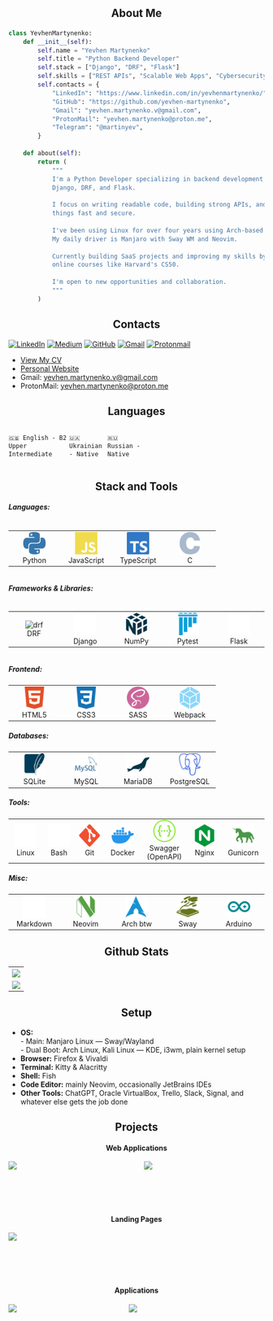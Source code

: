 <h2 align="center">About Me</h2>

```python
class YevhenMartynenko:
    def __init__(self):
        self.name = "Yevhen Martynenko"
        self.title = "Python Backend Developer"
        self.stack = ["Django", "DRF", "Flask"]
        self.skills = ["REST APIs", "Scalable Web Apps", "Cybersecurity"]
        self.contacts = {
            "LinkedIn": "https://www.linkedin.com/in/yevhenmartynenko/",
            "GitHub": "https://github.com/yevhen-martynenko",
            "Gmail": "yevhen.martynenko.v@gmail.com",
            "ProtonMail": "yevhen.martynenko@proton.me",
            "Telegram": "@martinyev",
        }

    def about(self):
        return (
            """
            I'm a Python Developer specializing in backend development with 
            Django, DRF, and Flask.
            
            I focus on writing readable code, building strong APIs, and keeping
            things fast and secure.
            
            I've been using Linux for over four years using Arch-based systems.
            My daily driver is Manjaro with Sway WM and Neovim.
            
            Currently building SaaS projects and improving my skills by taking
            online courses like Harvard's CS50.
            
            I'm open to new opportunities and collaboration.
            """
        )
```


<h2 align="center">Contacts</h2>

[![LinkedIn](https://img.shields.io/badge/linkedin-%230077B5.svg?style=for-the-badge&logo=linkedin&logoColor=white)](https://www.linkedin.com/in/yevhen-martynenko-v/)
[![Medium](https://img.shields.io/badge/Medium-12100E?style=for-the-badge&logo=medium&logoColor=white)](https://medium.com/@yevhen.martynenko)
[![GitHub](https://img.shields.io/badge/github-%23121011.svg?style=for-the-badge&logo=github&logoColor=white)](https://github.com/yevhen-martynenko)
[![Gmail](https://img.shields.io/badge/Gmail-D14836?style=for-the-badge&logo=gmail&logoColor=white)](mailto:yevhen.martynenko.v@gmail.com)
[![Protonmail](https://img.shields.io/badge/ProtonMail-8B89CC?style=for-the-badge&logo=protonmail&logoColor=white)](mailto:yevhen.martynenko@proton.me)

- [View My CV](./assets/BackendDeveloper_YevhenMartynenko_CV.pdf)
- [Personal Website](https://yevhen-martynenko.github.io)
- Gmail: <a href="mailto:yevhen.martynenko.v@gmail.com">yevhen.martynenko.v@gmail.com</a>
- ProtonMail: <a href="mailto:yevhen.martynenko@proton.me">yevhen.martynenko@proton.me</a>


<h2 align="center">Languages</h2>

<!------- Language levels ------->
<!-- A1 - Beginner -->
<!-- A2 - Elementary -->
<!-- B1 - Intermediate -->
<!-- B2 - Upper-Intermediate -->
<!-- C1 - Advanced -->
<!-- C2 - Proficient -->
<!-- Native -->
<div style="display: flex; align-items: flex-start; align: center">
<table align="center">
  <tr>

    🇬🇧 English - B2 Upper Intermediate

  </tr>
  <tr>

    🇺🇦 Ukrainian - Native

  </tr>
  <tr>

    🇷🇺 Russian - Native

  </tr>
</table>
</div>


<h2 align="center">Stack and Tools</h2>

<!-- Icons: https://devicon.dev -->
<!-- Icons: https://simpleicons.org/ -->
##### Languages:
<div style="display: flex; align-items: flex-start; align: center">
<table align="center">
  <tr>
    <td align="center" width="88">
      <img src="./assets/images/languages/python.svg" alt="python" width="44" height="44" />
      <br>Python
    </td>
    <td align="center" width="88">
      <img src="./assets/images/languages/js.svg" alt="js" width="44" height="44" />
      <br>JavaScript
    </td>
    <td align="center" width="88">
      <img src="./assets/images/languages/ts.svg" alt="js" width="44" height="44" />
      <br>TypeScript
    </td>
    <td align="center" width="88">
      <img src="./assets/images/languages/c.svg" alt="js" width="44" height="44" />
      <br>C
    </td>
  </tr>
</table>
</div>

##### Frameworks & Libraries:
<div style="display: flex; align-items: flex-start; align: center">
<table align="center">
  <tr>
    <td align="center" width="88">
      <img src="https://cdn.jsdelivr.net/gh/devicons/devicon@latest/icons/djangorest/djangorest-original.svg" alt="drf" width="44" height="44" />
      <br>DRF
    </td>
    <td align="center" width="88">
      <img src="./assets/images/frameworks_libraries/django.svg" alt="django" width="44" height="44" />
      <br>Django
    </td>
    <td align="center" width="88">
      <img src="./assets/images/frameworks_libraries/numpy.svg" alt="numpy" width="44" height="44" />
      <br>NumPy
    </td>
    <td align="center" width="88">
      <img src="./assets/images/frameworks_libraries/pytest.svg" alt="pytest" width="44" height="44" />
      <br>Pytest
    </td>
    <td align="center" width="88">
      <img src="./assets/images/frameworks_libraries/flask.svg" alt="flask" width="44" height="44" />
      <br>Flask
    </td>
  </tr>
</table>
</div>

##### Frontend:
<table align="center">
  <tr>
    <td align="center" width="88">
      <img src="./assets/images/frontend/html5.svg" alt="html5" width="44" height="44" />
      <br>HTML5
    </td>
    <td align="center" width="88">
      <img src="./assets/images/frontend/css3.svg" alt="css3" width="44" height="44" />
      <br>CSS3
    </td>
    <td align="center" width="88">
      <img src="./assets/images/frontend/sass.svg" alt="sass" width="44" height="44" />
      <br>SASS
    </td>
    <td align="center" width="88">
      <img src="./assets/images/frontend/webpack.svg" alt="webpack" width="44" height="44" />
      <br>Webpack
    </td>
  </tr>
</table>

##### Databases:
<table align="center">
  <tr>
    <td align="center" width="88">
      <img src="./assets/images/databases/sqlite.svg" alt="sqlite" width="44" height="44" />
      <br>SQLite
    </td>
    <td align="center" width="88">
      <img src="./assets/images/databases/mysql.svg" alt="mysql" width="44" height="44" />
      <br>MySQL
    </td>
    <td align="center" width="88">
      <img src="./assets/images/databases/mariadb.svg" alt="mariadb" width="44" height="44" />
      <br>MariaDB
    </td>
    <td align="center" width="88">
      <img src="./assets/images/databases/postgresql.svg" alt="postgresql" width="44" height="44" />
      <br>PostgreSQL
    </td>
  </tr>
</table>

##### Tools:
<table align="center">
  <tr>
    <td align="center" width="88">
      <img src="./assets/images/tools/linux.svg" alt="linux" width="44" height="44" />
      <br>Linux
    </td>
    <td align="center" width="88">
      <img src="./assets/images/tools/bash.svg" alt="bash" width="44" height="44" />
      <br>Bash
    </td>
    <td align="center" width="88">
      <img src="./assets/images/tools/git.svg" alt="git" width="44" height="44" />
      <br>Git
    </td>
    <td align="center" width="88">
      <img src="./assets/images/tools/docker.svg" alt="docker" width="44" height="44" />
      <br>Docker
    </td>
    <td align="center" width="88">
      <img src="./assets/images/tools/swagger.svg" alt="swagger" width="44" height="44" />
      <br>Swagger (OpenAPI)
    </td>
    <td align="center" width="88">
      <img src="./assets/images/tools/nginx.svg" alt="nginx" width="44" height="44" />
      <br>Nginx
    </td>
    <td align="center" width="88">
      <img src="./assets/images/tools/gunicorn.svg" alt="gunicorn" width="44" height="44" />
      <br>Gunicorn
    </td>
  </tr>
</table>

##### Misc:
<table align="center">
  <tr>
    <td align="center" width="88">
      <img src="./assets/images/other/markdown.svg" alt="markdown" width="44" height="44" />
      <br>Markdown
    </td>
    <td align="center" width="88">
      <img src="./assets/images/other/neovim.svg" alt="neovim" width="44" height="44" />
      <br>Neovim
    </td>
    <td align="center" width="88">
      <img src="./assets/images/other/arch.svg" alt="arch" width="44" height="44" />
      <br>Arch btw
    </td>
    <td align="center" width="88">
      <img src="./assets/images/other/sway.svg" alt="sway" width="44" height="44" />
      <br>Sway
    </td>
    <td align="center" width="88">
      <img src="./assets/images/other/arduino.svg" alt="arduino" width="44" height="44" />
      <br>Arduino
    </td>
  </tr>
</table>


<h2 align="center">Github Stats</h2>

<table align="center">
  <tr>
    <td align="center">
      <a href="https://github.com/yevhen-martynenko/github-readme-stats">
        <img align="center" src="https://github-readme-stats.vercel.app/api/top-langs/?username=yevhen-martynenko&layout=compact&theme=dark&hide_border=true" />
      </a>
    </td>
  </tr>
  <tr>
    <!-- [![GitHub Streak](https://streak-stats.demolab.com?user=yevhen-martynenko&theme=dark&hide_border=true&date_format=M%20j%5B%2C%20Y%5D)](https://git.io/streak-stats) -->
    <td align="center">
      <a href="https://git.io/streak-stats">
        <img align="center" src="https://streak-stats.demolab.com?user=yevhen-martynenko&theme=dark&hide_border=true&date_format=M%20j%5B%2C%20Y%5D" />
      </a>
    </td>
  </tr>
</table>


<h2 align="center">Setup</h2>

<ul>
  <li><strong>OS:</strong><br>
    - Main: Manjaro Linux — Sway/Wayland<br>
    - Dual Boot: Arch Linux, Kali Linux — KDE, i3wm, plain kernel setup
  </li>
  <li><strong>Browser:</strong> Firefox & Vivaldi</li>
  <li><strong>Terminal:</strong> Kitty & Alacritty</li>
  <li><strong>Shell:</strong> Fish</li>
  <li><strong>Code Editor:</strong> mainly Neovim, occasionally JetBrains IDEs</li>
  <li><strong>Other Tools:</strong> ChatGPT, Oracle VirtualBox, Trello, Slack, Signal, and whatever else gets the job done</li>
</ul>


<h2 align="center">Projects</h2>

<h4 align="center">Web Applications</h4>
<div width="100%" align="center">
  <a align="left" href="https://github.com/yevhen-martynenko/django-polls-app" title="Polls App">
    <img align="left" width="47%" src="https://github-readme-stats.vercel.app/api/pin/?username=yevhen-martynenko&repo=django-polls-app&theme=dark&border_color=70e18a&border_radius=10">
  </a>
  <a align="right" href="https://github.com/yevhen-martynenko/django-recipe-webapp" title="Recipe App">
    <img align="right" width="47%" src="https://github-readme-stats.vercel.app/api/pin/?username=yevhen-martynenko&repo=django-recipe-webapp&theme=dark&border_color=70e18a&border_radius=10">
  </a>
</div>
<br><br><br><br><br>

<h4 align="center">Landing Pages</h4>
<div width="100%" align="center">
  <a align="left" href="https://github.com/yevhen-martynenko/yevhen-martynenko.github.io" title="Personal Website">
    <img align="left" width="47%" src="https://github-readme-stats.vercel.app/api/pin/?username=yevhen-martynenko&repo=yevhen-martynenko.github.io&theme=dark&border_color=70e18a&border_radius=10">
  </a>
</div>
<br><br><br><br><br>

<!-- <h4 align="center">Command-Line Tools (CLI)</h4> -->
<!-- <h4 align="center">Desktop Applications</h4> -->
<h4 align="center">Applications</h4>
<div width="100%" align="center">
  <a align="left" href="https://github.com/yevhen-martynenko/python-cli-image-sorter" title="Image Sorter">
    <img align="left" width="47%" src="https://github-readme-stats.vercel.app/api/pin/?username=yevhen-martynenko&repo=python-cli-image-sorter&theme=dark&border_color=70e18a&border_radius=10">
  </a>
</div>

<div width="100%" align="center">
  <a align="left" href="https://github.com/yevhen-martynenko/tkinter-password-generator" title="Password Generator">
    <img align="left" width="47%" src="https://github-readme-stats.vercel.app/api/pin/?username=yevhen-martynenko&repo=tkinter-password-generator&theme=dark&border_color=70e18a&border_radius=10">
  </a>
</div>
<br><br><br><br><br>
